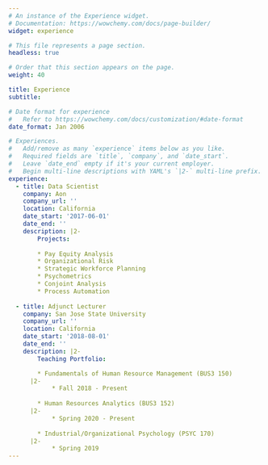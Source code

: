 ```yaml
---
# An instance of the Experience widget.
# Documentation: https://wowchemy.com/docs/page-builder/
widget: experience

# This file represents a page section.
headless: true

# Order that this section appears on the page.
weight: 40

title: Experience
subtitle:

# Date format for experience
#   Refer to https://wowchemy.com/docs/customization/#date-format
date_format: Jan 2006

# Experiences.
#   Add/remove as many `experience` items below as you like.
#   Required fields are `title`, `company`, and `date_start`.
#   Leave `date_end` empty if it's your current employer.
#   Begin multi-line descriptions with YAML's `|2-` multi-line prefix.
experience:
  - title: Data Scientist
    company: Aon
    company_url: ''
    location: California
    date_start: '2017-06-01'
    date_end: ''
    description: |2-
        Projects:
        
        * Pay Equity Analysis
        * Organizational Risk
        * Strategic Workforce Planning
        * Psychometrics
        * Conjoint Analysis
        * Process Automation
        
  - title: Adjunct Lecturer
    company: San Jose State University
    company_url: ''
    location: California
    date_start: '2018-08-01'
    date_end: ''
    description: |2-
        Teaching Portfolio:

        * Fundamentals of Human Resource Management (BUS3 150)
      |2-
            * Fall 2018 - Present
      
        * Human Resources Analytics (BUS3 152)
      |2-
            * Spring 2020 - Present
      
        * Industrial/Organizational Psychology (PSYC 170)
      |2- 
            * Spring 2019
---
```

